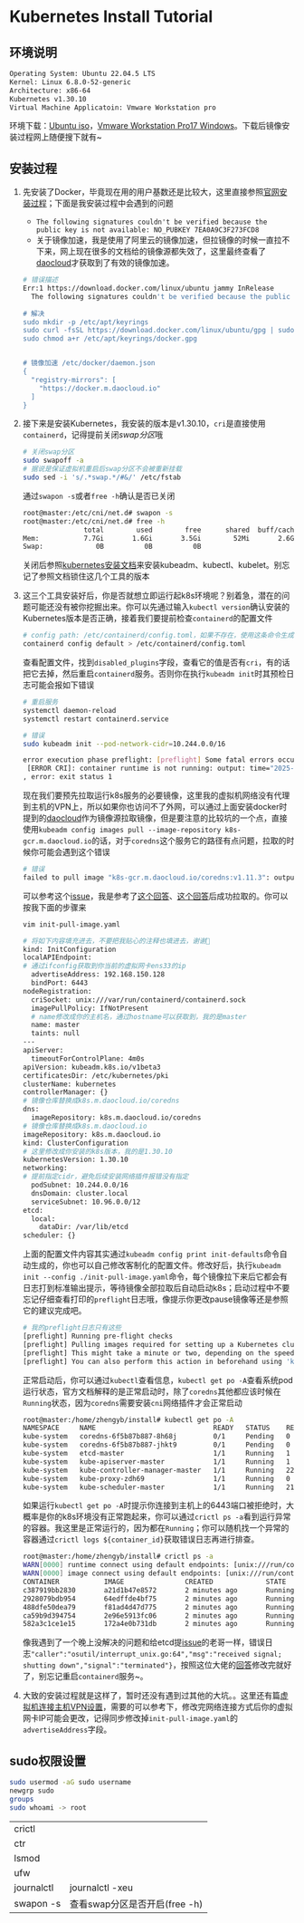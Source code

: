 # Kubernetes Install Tutorial

## 环境说明

```bash
Operating System: Ubuntu 22.04.5 LTS              
Kernel: Linux 6.8.0-52-generic
Architecture: x86-64
Kubernetes v1.30.10
Virtual Machine Applicatoin: Vmware Workstation pro
```

环境下载：[Ubuntu iso](https://releases.ubuntu.com/jammy/)，[Vmware Workstation Pro17 Windows](https://www.reddit.com/r/vmware/comments/1d4eivz/vmware_workstation_pro_17_windows_where_to/)。下载后镜像安装过程网上随便搜下就有~

## 安装过程

1. 先安装了Docker，毕竟现在用的用户基数还是比较大，这里直接参照[官网安装过程](https://docs.docker.com/engine/install/ubuntu/)；下面是我安装过程中会遇到的问题

   - `The following signatures couldn't be verified because the public key is not available: NO_PUBKEY 7EA0A9C3F273FCD8`
   - 关于镜像加速，我是使用了阿里云的镜像加速，但拉镜像的时候一直拉不下来，网上现在很多的文档给的镜像源都失效了，这里最终查看了[daocloud](https://github.com/DaoCloud/public-image-mirror?tab=readme-ov-file#%E5%8A%A0%E9%80%9F-docker)才获取到了有效的镜像加速。

   ```bash
   # 错误描述
   Err:1 https://download.docker.com/linux/ubuntu jammy InRelease                 
     The following signatures couldn't be verified because the public key is not available: NO_PUBKEY 7EA0A9C3F273FCD8
     
   # 解决
   sudo mkdir -p /etc/apt/keyrings
   sudo curl -fsSL https://download.docker.com/linux/ubuntu/gpg | sudo gpg --dearmor --yes -o /etc/apt/keyrings/docker.gpg
   sudo chmod a+r /etc/apt/keyrings/docker.gpg
   
   
   # 镜像加速 /etc/docker/daemon.json
   {
     "registry-mirrors": [
       "https://docker.m.daocloud.io"
     ]
   }
   ```

   

2. 接下来是安装Kubernetes，我安装的版本是v1.30.10，`cri`是直接使用`containerd`，记得提前关闭*swap分区*哦

   ```bash
   # 关闭swap分区
   sudo swapoff -a
   # 据说是保证虚拟机重启后swap分区不会被重新挂载
   sudo sed -i 's/.*swap.*/#&/' /etc/fstab
   ```

   通过`swapon -s`或者`free -h`确认是否已关闭

   ```bash
   root@master:/etc/cni/net.d# swapon -s
   root@master:/etc/cni/net.d# free -h
                  total        used        free      shared  buff/cache   available
   Mem:           7.7Gi       1.6Gi       3.5Gi        52Mi       2.6Gi       5.8Gi
   Swap:             0B          0B          0B
   ```

   关闭后参照[kubernetes安装文档](https://v1-30.docs.kubernetes.io/zh-cn/docs/setup/production-environment/tools/kubeadm/install-kubeadm/#installing-kubeadm-kubelet-and-kubectl)来安装kubeadm、kubectl、kubelet。别忘记了参照文档锁住这几个工具的版本

   

3. 这三个工具安装好后，你是否就想立即运行起k8s环境呢？别着急，潜在的问题可能还没有被你挖掘出来。你可以先通过输入`kubectl version`确认安装的Kubernetes版本是否正确，接着我们要提前检查`containerd`的配置文件

   ```bash
   # config path: /etc/containerd/config.toml，如果不存在，使用这条命令生成
   containerd config default > /etc/containerd/config.toml
   ```

   查看配置文件，找到`disabled_plugins`字段，查看它的值是否有`cri`，有的话把它去掉，然后重启`containerd`服务。否则你在执行`kubeadm init`时其预检日志可能会报如下错误

   ```bash
   # 重启服务
   systemctl daemon-reload
   systemctl restart containerd.service
   
   # 错误
   sudo kubeadm init --pod-network-cidr=10.244.0.0/16
   
   error execution phase preflight: [preflight] Some fatal errors occurred:
   	[ERROR CRI]: container runtime is not running: output: time="2025-02-23T23:20:55+08:00" level=fatal msg="validate service connection: validate CRI v1 runtime API for endpoint \"unix:///var/run/containerd/containerd.sock\": rpc error: code = Unimplemented desc = unknown service runtime.v1.RuntimeService"
   , error: exit status 1
   ```

   现在我们要预先拉取运行k8s服务的必要镜像，这里我的虚拟机网络没有代理到主机的VPN上，所以如果你也访问不了外网，可以通过上面安装docker时提到的[daocloud](https://github.com/DaoCloud/public-image-mirror?tab=readme-ov-file#%E5%8A%A0%E9%80%9F%E5%AE%89%E8%A3%85-kubeadm)作为镜像源拉取镜像，但是要注意的比较坑的一个点，直接使用`kubeadm config images pull --image-repository k8s-gcr.m.daocloud.io`的话，对于`coredns`这个服务它的路径有点问题，拉取的时候你可能会遇到这个错误

   ```bash
   # 错误
   failed to pull image "k8s-gcr.m.daocloud.io/coredns:v1.11.3": output: E0224 00:03:19.869658    8977 remote_image.go:180] "PullImage from image service failed" err="rpc error: code = Unknown desc = failed to pull and unpack image \"k8s-gcr.m.daocloud.io/coredns:v1.11.3\": failed to resolve reference \"k8s-gcr.m.daocloud.io/coredns:v1.11.3\": unexpected status from HEAD request to https://k8s-gcr.m.daocloud.io/v2/coredns/manifests/v1.11.3: 403 Forbidden" image="k8s-gcr.m.daocloud.io/coredns:v1.11.3"
   ```

   可以参考这个[issue](https://github.com/kubernetes/kubeadm/issues/2714#issuecomment-1278671260)，我是参考了[这个回答](https://github.com/kubernetes/kubeadm/issues/2714#issuecomment-1278671260)、[这个回答](https://github.com/DaoCloud/public-image-mirror/issues/36080)后成功拉取的。你可以按我下面的步骤来

   ```bash
   vim init-pull-image.yaml
   
   # 将如下内容填充进去，不要把我贴心的注释也填进去，谢谢🙏
   kind: InitConfiguration
   localAPIEndpoint:
   # 通过ifconfig获取到你当前的虚拟网卡ens33的ip
     advertiseAddress: 192.168.150.128
     bindPort: 6443
   nodeRegistration:
     criSocket: unix:///var/run/containerd/containerd.sock
     imagePullPolicy: IfNotPresent
     # name修改成你的主机名，通过hostname可以获取到，我的是master
     name: master
     taints: null
   ---
   apiServer:
     timeoutForControlPlane: 4m0s
   apiVersion: kubeadm.k8s.io/v1beta3
   certificatesDir: /etc/kubernetes/pki
   clusterName: kubernetes
   controllerManager: {}
   # 镜像仓库替换成k8s.m.daocloud.io/coredns
   dns:
     imageRepository: k8s.m.daocloud.io/coredns
   # 镜像仓库替换成k8s.m.daocloud.io
   imageRepository: k8s.m.daocloud.io
   kind: ClusterConfiguration
   # 这里修改成你安装的k8s版本，我的是1.30.10
   kubernetesVersion: 1.30.10
   networking:
   # 提前指定cidr，避免后续安装网络插件报错没有指定
     podSubnet: 10.244.0.0/16
     dnsDomain: cluster.local
     serviceSubnet: 10.96.0.0/12
   etcd:
     local:
       dataDir: /var/lib/etcd
   scheduler: {}
   ```

   上面的配置文件内容其实通过`kubeadm config print init-defaults`命令自动生成的，你也可以自己修改客制化的配置文件。修改好后，执行`kubeadm init --config ./init-pull-image.yaml`命令，每个镜像拉下来后它都会有日志打到标准输出提示，等待镜像全部拉取后自动启动k8s；启动过程中不要忘记仔细查看打印的`preflight`日志哦，像提示你更改pause镜像等还是参照它的建议完成吧。

   ```bash
   # 我的preflight日志只有这些
   [preflight] Running pre-flight checks
   [preflight] Pulling images required for setting up a Kubernetes cluster
   [preflight] This might take a minute or two, depending on the speed of your internet connection
   [preflight] You can also perform this action in beforehand using 'kubeadm config images pull'
   ```

   正常启动后，你可以通过`kubectl`查看信息，`kubectl get po -A`查看系统pod运行状态，官方文档解释的是正常启动时，除了`coredns`其他都应该时候在`Running`状态，因为`coredns`需要安装`cni`网络插件才会正常启动

   ```bash
   root@master:/home/zhengyb/install# kubectl get po -A
   NAMESPACE     NAME                             READY   STATUS    RESTARTS   AGE
   kube-system   coredns-6f5b87b887-8h68j         0/1     Pending   0          5s
   kube-system   coredns-6f5b87b887-jhkt9         0/1     Pending   0          5s
   kube-system   etcd-master                      1/1     Running   1          20s
   kube-system   kube-apiserver-master            1/1     Running   1          20s
   kube-system   kube-controller-manager-master   1/1     Running   22         20s
   kube-system   kube-proxy-zdh69                 1/1     Running   0          6s
   kube-system   kube-scheduler-master            1/1     Running   21         20s
   ```

   如果运行`kubectl get po -A`时提示你连接到主机上的6443端口被拒绝时，大概率是你的k8s环境没有正常跑起来，你可以通过`crictl ps -a`看到运行异常的容器。我这里是正常运行的，因为都在`Running`；你可以随机找一个异常的容器通过`crictl logs ${container_id}`获取错误日志再进行排查。

   ```bash
   root@master:/home/zhengyb/install# crictl ps -a
   WARN[0000] runtime connect using default endpoints: [unix:///run/containerd/containerd.sock unix:///run/crio/crio.sock unix:///var/run/cri-dockerd.sock]. As the default settings are now deprecated, you should set the endpoint instead. 
   WARN[0000] image connect using default endpoints: [unix:///run/containerd/containerd.sock unix:///run/crio/crio.sock unix:///var/run/cri-dockerd.sock]. As the default settings are now deprecated, you should set the endpoint instead. 
   CONTAINER           IMAGE               CREATED             STATE               NAME                      ATTEMPT             POD ID              POD
   c387919bb2830       a21d1b47e8572       2 minutes ago       Running             kube-proxy                0                   16e7e15834afe       kube-proxy-zdh69
   2928079bdb954       64edffde4bf75       2 minutes ago       Running             kube-scheduler            21                  b03ae0175aeb4       kube-scheduler-master
   488dfe50dea79       f81ad4d47d775       2 minutes ago       Running             kube-controller-manager   22                  ef9b7c8ba1f0e       kube-controller-manager-master
   ca59b9d394754       2e96e5913fc06       2 minutes ago       Running             etcd                      1                   8cc936c3b980e       etcd-master
   582a3c1ce1e15       172a4e0b731db       2 minutes ago       Running             kube-apiserver            1                   94d3110ddedc3       kube-apiserver-master
   
   ```

   像我遇到了一个晚上没解决的问题和给etcd提[issue](https://github.com/etcd-io/etcd/issues/13670)的老哥一样，错误日志`"caller":"osutil/interrupt_unix.go:64","msg":"received signal; shutting down","signal":"terminated"}`，按照这位大佬的[回答](https://github.com/etcd-io/etcd/issues/13670#issuecomment-1337727102)修改完就好了，别忘记重启`containerd`服务~。

4. 大致的安装过程就是这样了，暂时还没有遇到过其他的大坑。。这里还有篇[虚拟机连接主机VPN设置](https://blog.csdn.net/nomoremorphine/article/details/138738065)，需要的可以参考下，修改完网络连接方式后你的虚拟网卡IP可能会更改，记得同步修改掉`init-pull-image.yaml`的`advertiseAddress`字段。









## sudo权限设置



```bash
sudo usermod -aG sudo username
newgrp sudo
groups
sudo whoami -> root
```

|            |                               |
| ---------- | ----------------------------- |
| crictl     |                               |
| ctr        |                               |
| lsmod      |                               |
| ufw        |                               |
| journalctl | journalctl -xeu               |
| swapon -s  | 查看swap分区是否开启(free -h) |